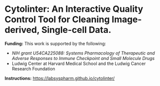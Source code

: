 # Cytolinter: An Interactive Quality Control Tool for Cleaning Image-derived, Single-cell Data.

**Funding:** This work is supported by the following:

* *NIH grant U54CA225088: Systems Pharmacology of Therapeutic and Adverse Responses to Immune Checkpoint and Small Molecule Drugs* 
* Ludwig Center at Harvard Medical School and the Ludwig Cancer Research Foundation

**Instructions:** https://labsyspharm.github.io/cytolinter/
